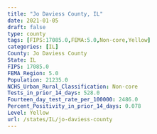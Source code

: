 ```yaml
---
title: "Jo Daviess County, IL"
date: 2021-01-05
draft: false
type: county
tags: [FIPS:17085.0,FEMA:5.0,Non-core,Yellow]
categories: [IL]
County: Jo Daviess County
State: IL
FIPS: 17085.0
FEMA_Region: 5.0
Population: 21235.0
NCHS_Urban_Rural_Classification: Non-core
Tests_in_prior_14_days: 528.0
Fourteen_day_test_rate_per_100000: 2486.0
Percent_Positivity_in_prior_14_days: 0.078
Level: Yellow
url: /states/IL/jo-daviess-county
---
```



